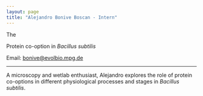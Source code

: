 ```yaml
---
layout: page
title: "Alejandro Bonive Boscan - Intern"
---
```


The 

Protein co-option in _Bacillus subtilis_

Email: bonive@evolbio.mpg.de

---

A microscopy and wetlab enthusiast, Alejandro explores the role of protein co-options in different physiological processes and stages in _Bacillus subtilis_.
